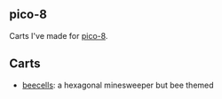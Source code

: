 ## pico-8

Carts I've made for [pico-8](https://www.lexaloffle.com/pico-8.php).

## Carts

- [beecells](/hex.p8): a hexagonal minesweeper but bee themed
